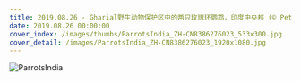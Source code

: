 ```yaml
---
title: 2019.08.26 - Gharial野生动物保护区中的两只玫瑰环鹦鹉，印度中央邦 (© Pete Oxford/Minden Pictures)
date: 2019.08.26 00:00:00
cover_index: /images/thumbs/ParrotsIndia_ZH-CN8386276023_533x300.jpg
cover_detail: /images/ParrotsIndia_ZH-CN8386276023_1920x1080.jpg
---
```


![ParrotsIndia](/images/ParrotsIndia_ZH-CN8386276023_1920x1080.jpg)
